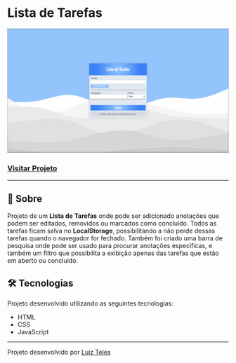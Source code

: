 # Lista de Tarefas

![Imagem do projeto](./assets/images/demonstracao-do-projeto.gif)

### [Visitar Projeto](#)

---

## 📝 Sobre
Projeto de um **Lista de Tarefas** onde pode ser adicionado anotações que podem ser editados, removidos ou marcados como concluído. Todos as tarefas ficam salva no **LocalStorage**, possibilitando a não perde dessas tarefas quando o navegador for fechado. Também foi criado uma barra de pesquisa onde pode ser usado para procurar anotações especificas, e também um filtro que possibilita a exibição apenas das tarefas que estão em aberto ou concluído.

## 🛠️ Tecnologias
Projeto desenvolvido utilizando as seguintes tecnologias:
- HTML
- CSS
- JavaScript

---

Projeto desenvolvido por [Luiz Teles](#)